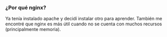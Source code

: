 ### ¿Por qué nginx?

Ya tenía instalado apache y decidí instalar otro para aprender. También me encontré que nginx es más útil cuando no se cuenta con muchos recursos (principalmente memoria).
